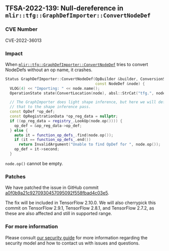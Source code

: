 ## TFSA-2022-139: Null-dereference in `mlir::tfg::GraphDefImporter::ConvertNodeDef`

### CVE Number
CVE-2022-36013

### Impact
When [`mlir::tfg::GraphDefImporter::ConvertNodeDef`](https://github.com/tensorflow/tensorflow/blob/master/tensorflow/core/ir/importexport/graphdef_import.cc) tries to convert NodeDefs without an op name, it crashes.
```cpp
Status GraphDefImporter::ConvertNodeDef(OpBuilder &builder, ConversionState &s,
                                        const NodeDef &node) {
  VLOG(4) << "Importing: " << node.name();
  OperationState state(ConvertLocation(node), absl::StrCat("tfg.", node.op()));

  // The GraphImporter does light shape inference, but here we will defer all of
  // that to the shape inference pass.
  const OpDef *op_def;
  const OpRegistrationData *op_reg_data = nullptr;
  if ((op_reg_data = registry_.LookUp(node.op()))) {
    op_def = &op_reg_data->op_def;
  } else {
    auto it = function_op_defs_.find(node.op());
    if (it == function_op_defs_.end())
      return InvalidArgument("Unable to find OpDef for ", node.op());
    op_def = it->second;
  }
```
`node.op()` cannot be empty.


### Patches
We have patched the issue in GitHub commit [a0f0b9a21c9270930457095092f558fbad4c03e5](https://github.com/tensorflow/tensorflow/commit/a0f0b9a21c9270930457095092f558fbad4c03e5).

The fix will be included in TensorFlow 2.10.0. We will also cherrypick this commit on TensorFlow 2.9.1, TensorFlow 2.8.1, and TensorFlow 2.7.2, as these are also affected and still in supported range.


### For more information
Please consult [our security guide](https://github.com/tensorflow/tensorflow/blob/master/SECURITY.md) for more information regarding the security model and how to contact us with issues and questions.

